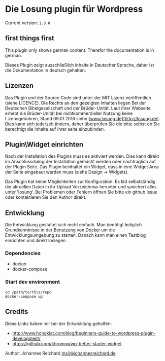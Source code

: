 # Die Losung plugin für Wordpress

Current version: `1.0.0`

## first things first
This plugin only shows german content. Therefor the documentation is in german.

Dieses Plugin zeigt ausschließlich inhalte in Deutscher Sprache, daher ist die Dokumentation in 
deutsch gehalten.

## Lizenzen
Das Plugin und der Source Code sind unter der MIT Lizenz veröffentlich (siehe LICENCE). Die 
Rechte an den gezeigten Inhalten liegen Bei der Deutschen Bibelgesellschaft und der Brüder-Unität.
Laut ihrer Webseite erhebt die Brüder-Unität bei nichtkommerzieller Nutzung keine Lizensgebühren,
Stand 09.01.2016 siehe [www.losung.de](http://losung.de). Dies kann sich jederzeit ändern, daher
überprüfen Sie die bitte selbst ob Sie berechtigt die Inhalte auf Ihrer seite einzubinden.


## Plugin\Widget einrichten
Nach der Installation des Plugins muss es aktiviert werden. Dies kann direkt im Anschlussdialog
der Installation gemacht werden oder nachtraglich auf der Plugin Seite. Das Plugin beinhaltet
ein Widget, dass in eine Widget Area der Seite eingebaut werden muss (siehe Design -> Widgets).

Das Plugin hat keine Möglichkeiten zur Konfiguration. Es läd selbstständig die aktuellen Daten
in ihr Upload Verzeichniss herunter und speichert alles unter 'losung'. Bei Problemen oder Fehlern
öffnen Sie bitte ein github Issue oder kontaktieren Sie den Author direkt.

## Entwicklung

Die Entwicklung gestaltet sich recht einfach. Man benötigt lediglich Grundkenntnisse in der
Benutzung von [Docker](https://docs.docker.com/linux/) um die Entwicklungsumgebung zu starten.
Danach kann man einen Testblog einrichten und direkt loslegen.

### Dependencies
- docker
- docker-compose

### Start dev environment

    cd /path/to/this/repo
    docker-compose up

## Credits
Diese Links haben mir bei der Entwicklung geholfen:
  * http://www.hongkiat.com/blog/beginners-guide-to-wordpress-plugin-development/
  * https://github.com/khromov/wp-better-starter-widget

Author: Johannes Reichard <mail@johannesreichard.de>
